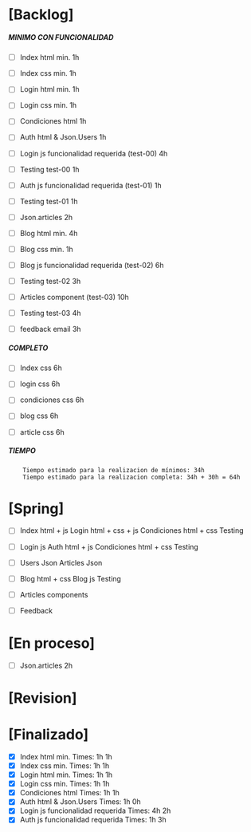 # [Backlog]


##### MINIMO CON FUNCIONALIDAD

- [ ] Index html  min. 1h
- [ ] Index css min. 1h
- [ ] Login html min. 1h
- [ ] Login css min. 1h
- [ ] Condiciones html 1h
- [ ] Auth html & Json.Users 1h
- [ ] Login js funcionalidad requerida (test-00) 4h 
- [ ] Testing test-00 1h
- [ ] Auth js funcionalidad requerida (test-01) 1h 
- [ ] Testing test-01 1h
- [ ] Json.articles 2h
- [ ] Blog html min. 4h
- [ ] Blog css min. 1h
- [ ] Blog js funcionalidad requerida (test-02) 6h 
- [ ] Testing test-02 3h
- [ ] Articles component (test-03) 10h 
- [ ] Testing test-03 4h
- [ ] feedback email 3h



##### COMPLETO

- [ ] Index css 6h
- [ ] login css 6h
- [ ] condiciones css 6h
- [ ] blog css 6h
- [ ] article css 6h



##### TIEMPO

        Tiempo estimado para la realizacion de mínimos: 34h
        Tiempo estimado para la realizacion completa: 34h + 30h = 64h



# [Spring]

- [ ]   Index html + js
        Login html + css + js
        Condiciones html + css
        Testing 

- [ ]   Login js
        Auth html + js 
        Condiciones html + css
        Testing 

- [ ]   Users Json
        Articles Json

- [ ]   Blog html + css
        Blog js
        Testing 

- [ ]   Articles components

- [ ]   Feedback



# [En proceso]

- [ ] Json.articles 2h



# [Revision]



# [Finalizado]

- [x] Index html  min.                                  Times: 1h 1h
- [x] Index css min.                                    Times: 1h 1h
- [x] Login html min.                                   Times: 1h 1h
- [x] Login css min.                                    Times: 1h 1h
- [x] Condiciones html                                  Times: 1h 1h
- [x] Auth html & Json.Users                            Times: 1h 0h
- [x] Login js funcionalidad requerida                  Times: 4h 2h
- [x] Auth js funcionalidad requerida                   Times: 1h 3h
